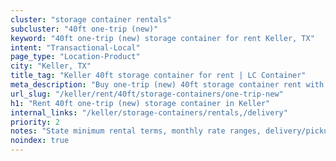 ```yaml
---
cluster: "storage container rentals"
subcluster: "40ft one-trip (new)"
keyword: "40ft one-trip (new) storage container for rent Keller, TX"
intent: "Transactional-Local"
page_type: "Location-Product"
city: "Keller, TX"
title_tag: "Keller 40ft storage container for rent | LC Container"
meta_description: "Buy one-trip (new) 40ft storage container rent with local delivery in Keller, TX. LC Container — local Since 2003. Request a fast quote today."
url_slug: "/keller/rent/40ft/storage-containers/one-trip-new"
h1: "Rent 40ft one-trip (new) storage container in Keller"
internal_links: "/keller/storage-containers/rentals,/delivery"
priority: 2
notes: "State minimum rental terms, monthly rate ranges, delivery/pickup fees, service area."
noindex: true
---
```


<!-- TODO: Add unique city/inventory copy, images, and internal links here. -->
